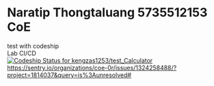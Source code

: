 # Naratip Thongtaluang 5735512153 CoE
test with codeship</br>
Lab CI/CD</br>
[![Codeship Status for kengzas1253/test_Calculator](https://app.codeship.com/projects/dbb37ed0-e44e-0137-2852-0ac16517213a/status?branch=master)](https://app.codeship.com/projects/373249)
https://sentry.io/organizations/coe-0r/issues/1324258488/?project=1814037&query=is%3Aunresolved#
